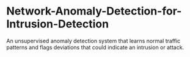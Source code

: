 # Network-Anomaly-Detection-for-Intrusion-Detection
An unsupervised anomaly detection system that learns normal traffic patterns and flags deviations that could indicate an intrusion or attack.
